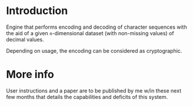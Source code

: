 # Introduction

Engine that performs encoding and decoding of character sequences with the aid of
a given `n`-dimensional dataset (with non-missing values)
of decimal values.

Depending on usage, the encoding can be considered as
cryptographic.

# More info
User instructions and a paper are to be published by 
me w/in these next few months that details the 
capabilities and deficits of this system.
